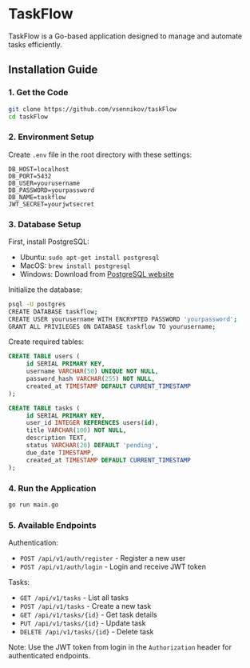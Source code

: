 # TaskFlow
TaskFlow is a Go-based application designed to manage and automate tasks efficiently.

## Installation Guide

### 1. Get the Code
```sh
git clone https://github.com/vsennikov/taskFlow
cd taskFlow
```

### 2. Environment Setup
Create `.env` file in the root directory with these settings:
```
DB_HOST=localhost
DB_PORT=5432
DB_USER=yourusername
DB_PASSWORD=yourpassword
DB_NAME=taskflow
JWT_SECRET=yourjwtsecret
```

### 3. Database Setup

First, install PostgreSQL:
- Ubuntu: `sudo apt-get install postgresql`
- MacOS: `brew install postgresql`
- Windows: Download from [PostgreSQL website](https://www.postgresql.org/download/windows/)

Initialize the database:
```sh
psql -U postgres
CREATE DATABASE taskflow;
CREATE USER yourusername WITH ENCRYPTED PASSWORD 'yourpassword';
GRANT ALL PRIVILEGES ON DATABASE taskflow TO yourusername;
```

Create required tables:
```sql
CREATE TABLE users (
	 id SERIAL PRIMARY KEY,
	 username VARCHAR(50) UNIQUE NOT NULL,
	 password_hash VARCHAR(255) NOT NULL,
	 created_at TIMESTAMP DEFAULT CURRENT_TIMESTAMP
);

CREATE TABLE tasks (
	 id SERIAL PRIMARY KEY,
	 user_id INTEGER REFERENCES users(id),
	 title VARCHAR(100) NOT NULL,
	 description TEXT,
	 status VARCHAR(20) DEFAULT 'pending',
	 due_date TIMESTAMP,
	 created_at TIMESTAMP DEFAULT CURRENT_TIMESTAMP
);
```

### 4. Run the Application
```sh
go run main.go
```

### 5. Available Endpoints

Authentication:
- `POST /api/v1/auth/register` - Register a new user
- `POST /api/v1/auth/login` - Login and receive JWT token

Tasks:
- `GET /api/v1/tasks` - List all tasks
- `POST /api/v1/tasks` - Create a new task
- `GET /api/v1/tasks/{id}` - Get task details
- `PUT /api/v1/tasks/{id}` - Update task
- `DELETE /api/v1/tasks/{id}` - Delete task

Note: Use the JWT token from login in the `Authorization` header for authenticated endpoints.
